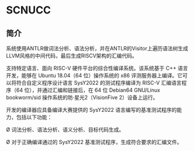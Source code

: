 # SCNUCC

## 简介

 系统使用ANTLR做词法分析、语法分析，并在ANTLR的Visitor上遍历语法树生成LLVM风格的中间代码，最后生成RISCV架构的汇编代码。

 支持特定语言、面向 RISC-V 硬件平台的综合性编译系统。该系统基于 C++ 语言开发，能够在 Ubuntu 18.04（64 位）操作系统的 x86 评测服务器上编译。它可以将符合自定义程序设计语言 SysY2022 的测试程序编译为 RISC-V 汇编语言程序（64 位），并通过汇编和链接后，在 64 位 Debian64 GNU/Linux bookworm/sid 操作系统的昉·星光2（VisionFive 2）设备上运行。

开发的编译器应具备编译大赛提供的 SysY2022 语言编写的基准测试程序的能力，包括以下功能：

Ø 词法分析、语法分析、语义分析、目标代码生成。

Ø 对于正确编译通过的 SysY2022 基准测试程序，生成符合要求的汇编文件。


